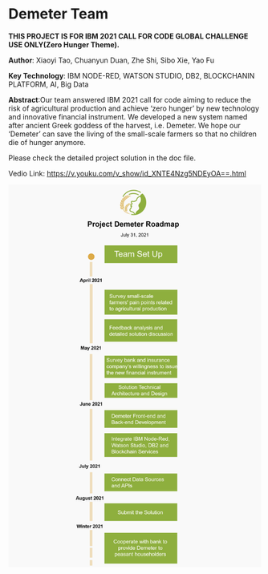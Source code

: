 
# Demeter Team

**THIS PROJECT IS FOR IBM 2021 CALL FOR CODE GLOBAL CHALLENGE USE ONLY(Zero Hunger Theme).**

**Author**:
Xiaoyi Tao, Chuanyun Duan, Zhe Shi, Sibo Xie, Yao Fu

**Key Technology**: IBM NODE-RED, WATSON STUDIO, DB2, BLOCKCHANIN PLATFORM, AI, Big Data

**Abstract**:Our team answered IBM 2021 call for code aiming to reduce the risk of agricultural production and achieve ‘zero hunger’ by new technology and innovative financial instrument. We developed a new system named after ancient Greek goddess of the harvest, i.e. Demeter. We hope our ‘Demeter’ can save the living of the small-scale farmers so that no children die of hunger anymore. 

Please check the detailed project solution in the doc file. 

Vedio Link: https://v.youku.com/v_show/id_XNTE4Nzg5NDEyOA==.html

![ROADMAP](https://github.com/zheshi123/Demeter/blob/main/Docs/Roadmap.jpg)
